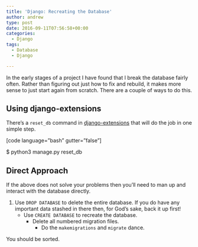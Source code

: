 ```yaml
---
title: 'Django: Recreating the Database'
author: andrew
type: post
date: 2016-09-11T07:56:58+00:00
categories:
  - Django
tags:
  - Database
  - Django

---
```

In the early stages of a project I have found that I break the database fairly often. Rather than figuring out just how to fix and rebuild, it makes more sense to just start again from scratch. There are a couple of ways to do this.

## Using django-extensions

There&#8217;s a `reset_db` command in [django-extensions][1] that will do the job in one simple step.

[code language=&#8221;bash&#8221; gutter=&#8221;false&#8221;]
  
$ python3 manage.py reset_db

## Direct Approach

If the above does not solve your problems then you&#8217;ll need to man up and interact with the database directly.

  1. Use `DROP DATABASE` to delete the entire database. If you do have any important data stashed in there then, for God&#8217;s sake, back it up first! 
      * Use `CREATE DATABASE` to recreate the database. 
          * Delete all numbered migration files. 
              * Do the `makemigrations` and `migrate` dance. </ol> 
                You should be sorted.

 [1]: http://django-extensions.readthedocs.io/en/latest/index.html

